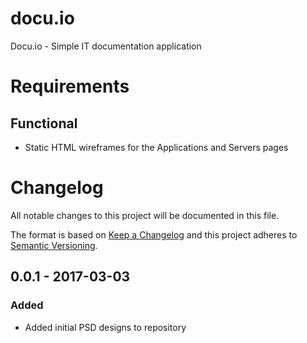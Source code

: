 # docu.io
Docu.io - Simple IT documentation application

# Requirements
## Functional
- Static HTML wireframes for the Applications and Servers pages

# Changelog
All notable changes to this project will be documented in this file.

The format is based on [Keep a Changelog](http://keepachangelog.com/en/1.0.0/)
and this project adheres to [Semantic Versioning](http://semver.org/spec/v2.0.0.html).

## 0.0.1 - 2017-03-03
### Added
- Added initial PSD designs to repository